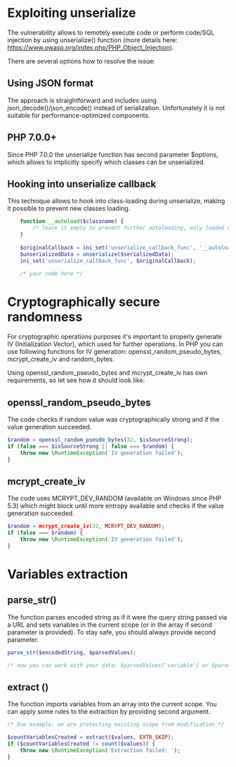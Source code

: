 # Exploiting unserialize

The vulnerability allows to remotely execute code or perform code/SQL injection by 
using unserialize() function (more details here: https://www.owasp.org/index.php/PHP_Object_Injection).

There are several options how to resolve the issue:

## Using JSON format

The approach is straightforward and includes using json_decode()/json_encode() instead of serialization.
Unfortunately it is not suitable for performance-optimized components.

## PHP 7.0.0+

Since PHP 7.0.0 the unserialize function has second parameter $options, which allows to 
implicitly specify which classes can be unserialized.

## Hooking into unserialize callback

This technique allows to hook into class-loading during unserialize, making it possible to prevent new classes loading.

```php
    function __autoload($classname) {
        /* leave it empty to prevent further autoloading, only loaded classes will available */
    }
    
    $originalCallback = ini_set('unserialize_callback_func', '__autoload');
    $unserializedData = unserialize($serializedData);
    ini_set('unserialize_callback_func', $originalCallback);
    
    /* your code here */
```

# Cryptographically secure randomness

For cryptographic operations purposes it's important to properly generate IV (Initialization Vector), which used for 
further operations. In PHP you can use following functions for IV generation: openssl_random_pseudo_bytes, mcrypt_create_iv 
and random_bytes.

Using openssl_random_pseudo_bytes and mcrypt_create_iv has own requirements, so let see how it should look like:

## openssl_random_pseudo_bytes

The code checks if random value was cryptographically strong and if the value generation succeeded. 
```php
$random = openssl_random_pseudo_bytes(32, $isSourceStrong);
if (false === $isSourceStrong || false === $random) {
    throw new \RuntimeException('IV generation failed');
}
```

## mcrypt_create_iv

The code uses MCRYPT_DEV_RANDOM (available on Windows since PHP 5.3) which might block until more entropy available 
and checks if the value generation succeeded.
```php
$random = mcrypt_create_iv(32, MCRYPT_DEV_RANDOM);
if (false === $random) {
    throw new \RuntimeException('IV generation failed');
}
```

# Variables extraction

## parse_str()

The function parses encoded string as if it were the query string passed via a URL and sets variables in the current 
scope (or in the array if second parameter is provided). To stay safe, you should always provide second parameter.
```php
parse_str($encodedString, $parsedValues);

/* now you can work with your data: $parsedValues['variable'] or $parsedValues['variable'][0] */
```

## extract ()

The function imports variables from an array into the current scope. You can apply some rules to the extraction by 
providing second argument.
```php
/* One example: we are protecting existing scope from modification */

$countVariablesCreated = extract($values, EXTR_SKIP);
if ($countVariablesCreated != count($values)) {
    throw new \RuntimeException('Extraction failed: ');
}
```

 
